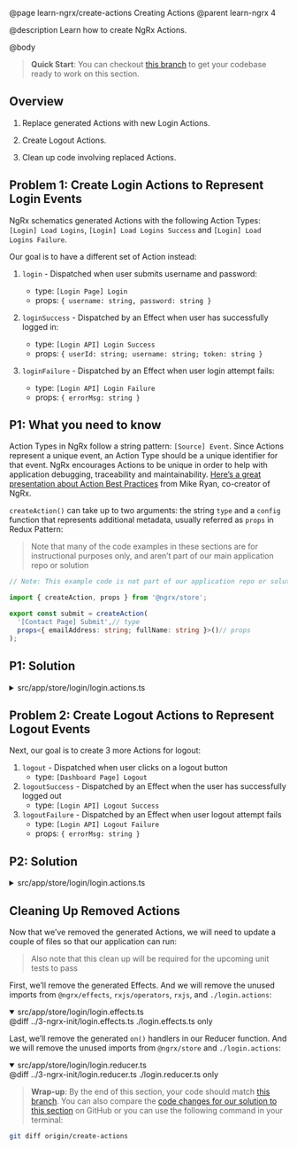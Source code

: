 @page learn-ngrx/create-actions Creating Actions
@parent learn-ngrx 4

@description Learn how to create NgRx Actions.

@body

> **Quick Start**: You can checkout [this branch](https://github.com/bitovi/angular-ngrx-chat/tree/ngrx-init) to get your codebase ready to work on this section.


## Overview

1. Replace generated Actions with new Login Actions.

2. Create Logout Actions.

3. Clean up code involving replaced Actions.


## Problem 1: Create Login Actions to Represent Login Events

NgRx schematics generated Actions with the following Action Types: `[Login] Load Logins`, `[Login] Load Logins Success` and `[Login] Load Logins Failure`.

Our goal is to have a different set of Action instead:

1. `login` - Dispatched when user submits username and password:
    - type: `[Login Page] Login`
    - props: `{ username: string, password: string }`

2. `loginSuccess` - Dispatched by an Effect when user has successfully logged in:
    - type: `[Login API] Login Success`
    - props: `{ userId: string; username: string; token: string }`
    
3. `loginFailure` - Dispatched by an Effect when user login attempt fails:
    - type: `[Login API] Login Failure`
    - props: `{ errorMsg: string }`


## P1: What you need to know

Action Types in NgRx follow a string pattern: `[Source] Event`. Since Actions represent a unique event, an Action Type should be a unique identifier for that event. NgRx encourages Actions to be unique in order to help with application debugging, traceability and maintainability. [Here’s a great presentation about Action Best Practices](https://www.youtube.com/watch?v=JmnsEvoy-gY) from Mike Ryan, co-creator of NgRx.

`createAction()` can take up to two arguments: the string `type` and a `config` function that represents additional metadata, usually referred as `props` in Redux Pattern:

> Note that many of the code examples in these sections are for instructional purposes only, and aren’t part of our main application repo or solution

```ts
// Note: This example code is not part of our application repo or solution

import { createAction, props } from '@ngrx/store';

export const submit = createAction(
  '[Contact Page] Submit',// type
  props<{ emailAddress: string; fullName: string }>()// props
);
```


## P1: Solution

<details>
<summary>src/app/store/login/login.actions.ts</summary>
@diff ../3-ngrx-init/login.actions.ts ./login.actions-login-actions.ts only
</details>


## Problem 2: Create Logout Actions to Represent Logout Events

Next, our goal is to create 3 more Actions for logout:

1. `logout` - Dispatched when user clicks on a logout button
    - type: `[Dashboard Page] Logout`
2. `logoutSuccess` - Dispatched by an Effect when the user has successfully logged out
    - type: `[Login API] Logout Success`
3. `logoutFailure` - Dispatched by an Effect when user logout attempt fails
    - type: `[Login API] Logout Failure`
    - props: `{ errorMsg: string }`


## P2: Solution

<details>
<summary>src/app/store/login/login.actions.ts</summary>
@diff ./login.actions-login-actions.ts ./login.actions.ts only
</details>


## Cleaning Up Removed Actions

Now that we’ve removed the generated Actions, we will need to update a couple of files so that our application can run:

>Also note that this clean up will be required for the upcoming unit tests to pass

First, we’ll remove the generated Effects. And we will remove the unused imports from `@ngrx/effects`, `rxjs/operators`, `rxjs`, and `./login.actions`:

<details open>
<summary>src/app/store/login/login.effects.ts</summary>
@diff ../3-ngrx-init/login.effects.ts ./login.effects.ts only
</details>

Last, we’ll remove the generated `on()` handlers in our Reducer function. And we will remove the unused imports from `@ngrx/store` and `./login.actions`:

<details open>
<summary>src/app/store/login/login.reducer.ts</summary>
@diff ../3-ngrx-init/login.reducer.ts ./login.reducer.ts only
</details>


> **Wrap-up**: By the end of this section, your code should match [this branch](https://github.com/bitovi/angular-ngrx-chat/tree/create-actions). You can also compare the [code changes for our solution to this section](https://github.com/bitovi/angular-ngrx-chat/compare/ngrx-init...create-actions) on GitHub or you can use the following command in your terminal:

```bash
git diff origin/create-actions
```
